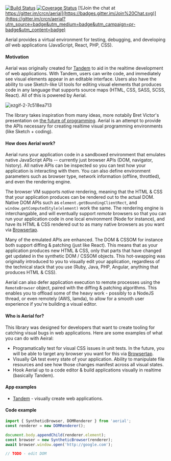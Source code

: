 [![Build Status](https://secure.travis-ci.org/crcn/aerial.png)](https://secure.travis-ci.org/crcn/aerial) [![Coverage Status](https://coveralls.io/repos/crcn/aerial/badge.svg)](https://coveralls.io/r/crcn/aerial) [![Join the chat at https://gitter.im/crcn/aerial](https://badges.gitter.im/Join%20Chat.svg)](https://gitter.im/crcn/aerial?utm_source=badge&utm_medium=badge&utm_campaign=pr-badge&utm_content=badge)

Aerial provides a virtual environment for testing, debugging, and developing _all_ web applications (JavaScript, React, PHP, CSS). 

#### Motivation

Aerial was originally created for [Tandem](http://tandemcode.com) to aid in the realtime development of web applications. With Tandem, users can write code, and immediately see visual elements appear in an editable interface. Users also have the ability to use Sketch-like UI tools for editing visual elements that produces code in any language that supports source maps (HTML, CSS, SASS, SCSS, React). All of this is powered by Aerial. 

![ezgif-2-7c518ea713](https://user-images.githubusercontent.com/757408/26987589-215d52ca-4d1a-11e7-828e-6db361086a83.gif)


The library takes inspiration from many ideas, more notabily Bret Victor's presentation on [the future of programming](https://vimeo.com/36579366). Aerial is an attempt to provide
the APIs necessary for creating realtime visual programming environments (like Sketch + coding). 

#### How does Aerial work?

Aerial runs your application code in a sandboxed environment that emulates native JavaScript APIs -- currently just browser APIs (DOM, navigator, history). All native APIs can be inspected so you can test how your application is interacting with them. You can also define environment parameters such as browser type, network information (offline, throttled), and even the rendering engine. 

The browser VM supports _native_ rendering, meaning that the HTML & CSS that your application produces can be rendered out to the actual DOM. Native DOM APIs such as `element.getBoundingClientRect`, and `window.getComputedStyle(element)` work the same. The rendering engine is interchangable, and will eventually support _remote_ browsers so that you can run your application code in one local environment (Node for instance), and have its HTML & CSS rendered out to as many native browsers as you want via [Browsertap](browsertap.com). 

Many of the emulated APIs are enhanced. The DOM & CSSOM for instance both support diffing & patching (just like React). This means that as your application produces new HTML & CSS, only that parts that have changed get updated in the synthetic DOM / CSSOM objects. This hot-swapping was originally introduced to you to visually edit your application, regardless of the technical stack that you use (Ruby, Java, PHP, Angular, anything that produces HTML & CSS).

Aerial can also defer application execution to remote processes using the `RemoteBrowser` object, paired with the diffing & patching algorithms. This enables you to offload some of the heavy work - possibly to a NodeJS thread, or even remotely (AWS, lamda), to allow for a smooth user experience if you're building a visual editor. 

#### Who is Aerial for?

This library was designed for developers that want to create tooling for catching visual bugs in web applications. Here are some examples of what you can do with Aeiral:

- Programatically test for visual CSS issues in unit tests. In the future, you will be able to target any browser you want for this via [Browsertap](http://browsertap.com).
- Visually QA test every state of your application. Ability to manipulate file resources and see how those changes manifest across all visual states.
- Hook Aerial up to a code editor & build applications visually in realtime (basically Tandem).

#### App examples

- [Tandem](http://tandemcode.com) - visually create web applications. 

#### Code example

```typescript
import { SyntheticBrowser, DOMRenderer } from 'aerial';
const renderer = new DOMRenderer(); 

document.body.appendChild(renderer.element);
const browser = new SyntheticBrowser(renderer);
await browser.window.open('http://google.com');

// TODO - edit DOM
```